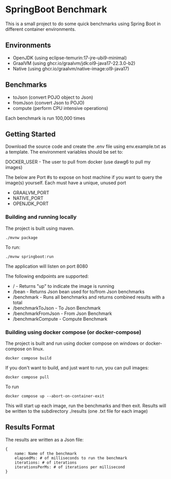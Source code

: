 # SpringBoot Benchmark

This is a small project to do some quick benchmarks using Spring Boot in different container environments.

## Environments

- OpenJDK (using eclipse-temurin:17-jre-ubi9-minimal)
- GraalVM (using ghcr.io/graalvm/jdk:ol9-java17-22.3.0-b2)
- Native (using ghcr.io/graalvm/native-image:ol9-java17)

## Benchmarks

- toJson (convert POJO object to Json)
- fromJson (convert Json to POJO)
- compute (perform CPU intensive operations)

Each benchmark is run 100,000 times

## Getting Started

Download the source code and create the .env file using env.example.txt as a template. The environment variables should be set to:

DOCKER_USER - The user to pull from docker (use dawg6 to pull my images)

The below are Port #s to expose on host machine if you want to query the image(s) yourself. Each must have a unique, unused port

- GRAALVM_PORT
- NATIVE_PORT
- OPENJDK_PORT

### Building and running locally

The project is built using maven. 

    ./mvnw package

To run:

    ./mvnw springboot:run

The application will listen on port 8080

The following endpoints are supported:

- / - Returns "up" to indicate the image is running
- /bean - Returns Json bean used for to/from Json benchmarks
- /benchmark - Runs all benchmarks and returns combined results with a total
- /benchmarkToJson - To Json Benchmark
- /benchmarkFromJson - From Json Benchmark
- /benchmarkCompute - Compute Benchmark

### Building using docker compose (or docker-compose)

The project is built and run using docker compose on windows or docker-compose on linux.

    docker compose build

If you don't want to build, and just want to run, you can pull images:

    docker compose pull

To run

    docker compose up --abort-on-container-exit

This will start up each image, run the benchmarks and then exit. Results will be written to the subdirectory ./results (one .txt file for each image)


## Results Format

The results are written as a Json file:

    {
        name: Name of the benchmark
        elapsedMs: # of milliseconds to run the benchmark
        iterations: # of iterations
        iterationsPerMs: # of iterations per millisecond
    }

